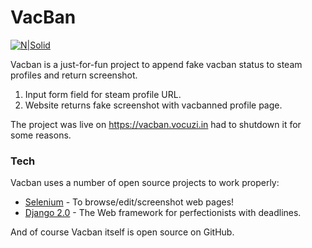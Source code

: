# VacBan

[![N|Solid](https://cldup.com/dTxpPi9lDf.thumb.png)](https://nodesource.com/products/nsolid)

Vacban is a just-for-fun project to append fake vacban status to steam profiles and return screenshot.
  1. Input form field for steam profile URL.
  2. Website returns fake screenshot with vacbanned profile page.

The project was live on https://vacban.vocuzi.in had to shutdown it for some reasons.

### Tech

Vacban uses a number of open source projects to work properly:

* [Selenium] - To browse/edit/screenshot web pages!
* [Django 2.0] - The Web framework for perfectionists with deadlines.

And of course Vacban itself is open source on GitHub.



   [Selenium]: <https://selenium-python.readthedocs.io/>
   [Django 2.0]: <https://docs.djangoproject.com/en/2.1/releases/2.0/>
